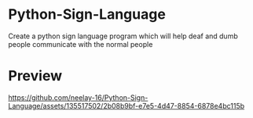 
# Python-Sign-Language
Create a python sign language program which will help deaf and dumb people communicate with the normal people

# Preview

https://github.com/neelay-16/Python-Sign-Language/assets/135517502/2b08b9bf-e7e5-4d47-8854-6878e4bc115b



